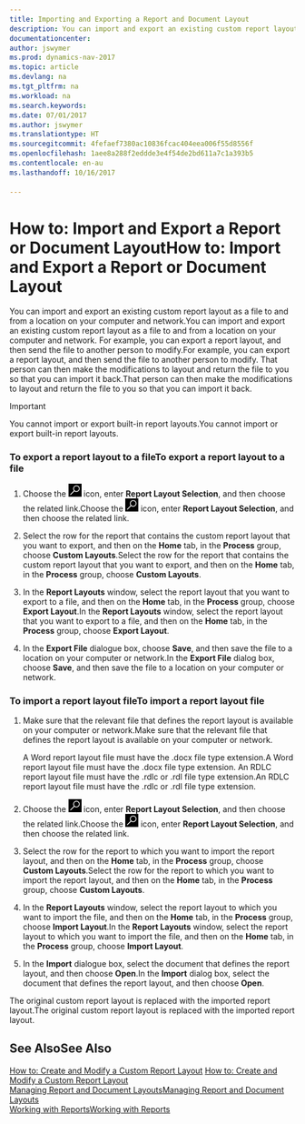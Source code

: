 ```yaml
---
title: Importing and Exporting a Report and Document Layout
description: You can import and export an existing custom report layout as a file to and from a location on your computer and network.
documentationcenter: 
author: jswymer
ms.prod: dynamics-nav-2017
ms.topic: article
ms.devlang: na
ms.tgt_pltfrm: na
ms.workload: na
ms.search.keywords: 
ms.date: 07/01/2017
ms.author: jswymer
ms.translationtype: HT
ms.sourcegitcommit: 4fefaef7380ac10836fcac404eea006f55d8556f
ms.openlocfilehash: 1aee8a288f2eddde3e4f54de2bd611a7c1a393b5
ms.contentlocale: en-au
ms.lasthandoff: 10/16/2017

---
```

# <a name="how-to-import-and-export-a-report-or-document-layout"></a><span data-ttu-id="0675a-103">How to: Import and Export a Report or Document Layout</span><span class="sxs-lookup"><span data-stu-id="0675a-103">How to: Import and Export a Report or Document Layout</span></span>
<span data-ttu-id="0675a-104">You can import and export an existing custom report layout as a file to and from a location on your computer and network.</span><span class="sxs-lookup"><span data-stu-id="0675a-104">You can import and export an existing custom report layout as a file to and from a location on your computer and network.</span></span> <span data-ttu-id="0675a-105">For example, you can export a report layout, and then send the file to another person to modify.</span><span class="sxs-lookup"><span data-stu-id="0675a-105">For example, you can export a report layout, and then send the file to another person to modify.</span></span> <span data-ttu-id="0675a-106">That person can then make the modifications to layout and return the file to you so that you can import it back.</span><span class="sxs-lookup"><span data-stu-id="0675a-106">That person can then make the modifications to layout and return the file to you so that you can import it back.</span></span>  
  
> [!IMPORTANT]  
>  <span data-ttu-id="0675a-107">You cannot import or export built-in report layouts.</span><span class="sxs-lookup"><span data-stu-id="0675a-107">You cannot import or export built-in report layouts.</span></span>  
  
### <a name="to-export-a-report-layout-to-a-file"></a><span data-ttu-id="0675a-108">To export a report layout to a file</span><span class="sxs-lookup"><span data-stu-id="0675a-108">To export a report layout to a file</span></span>  
  
1.  <span data-ttu-id="0675a-109">Choose the ![Search for Page or Report](media/ui-search/search_small.png "Search for Page or Report icon") icon, enter **Report Layout Selection**, and then choose the related link.</span><span class="sxs-lookup"><span data-stu-id="0675a-109">Choose the ![Search for Page or Report](media/ui-search/search_small.png "Search for Page or Report icon") icon, enter **Report Layout Selection**, and then choose the related link.</span></span>  
  
2.  <span data-ttu-id="0675a-110">Select the row for the report that contains the custom report layout that you want to export, and then on the **Home** tab, in the **Process** group, choose **Custom Layouts**.</span><span class="sxs-lookup"><span data-stu-id="0675a-110">Select the row for the report that contains the custom report layout that you want to export, and then on the **Home** tab, in the **Process** group, choose **Custom Layouts**.</span></span>  
  
3.  <span data-ttu-id="0675a-111">In the **Report Layouts** window, select the report layout that you want to export to a file, and then on the **Home** tab, in the **Process** group, choose **Export Layout**.</span><span class="sxs-lookup"><span data-stu-id="0675a-111">In the **Report Layouts** window, select the report layout that you want to export to a file, and then on the **Home** tab, in the **Process** group, choose **Export Layout**.</span></span>  
  
4.  <span data-ttu-id="0675a-112">In the **Export File** dialogue box, choose **Save**, and then save the file to a location on your computer or network.</span><span class="sxs-lookup"><span data-stu-id="0675a-112">In the **Export File** dialog box, choose **Save**, and then save the file to a location on your computer or network.</span></span>  
  
### <a name="to-import-a-report-layout-file"></a><span data-ttu-id="0675a-113">To import a report layout file</span><span class="sxs-lookup"><span data-stu-id="0675a-113">To import a report layout file</span></span>  
  
1.  <span data-ttu-id="0675a-114">Make sure that the relevant file that defines the report layout is available on your computer or network.</span><span class="sxs-lookup"><span data-stu-id="0675a-114">Make sure that the relevant file that defines the report layout is available on your computer or network.</span></span>  
  
     <span data-ttu-id="0675a-115">A Word report layout file must have the .docx file type extension.</span><span class="sxs-lookup"><span data-stu-id="0675a-115">A Word report layout file must have the .docx file type extension.</span></span> <span data-ttu-id="0675a-116">An RDLC report layout file must have the .rdlc or .rdl file type extension.</span><span class="sxs-lookup"><span data-stu-id="0675a-116">An RDLC report layout file must have the .rdlc or .rdl file type extension.</span></span>  
  
2.  <span data-ttu-id="0675a-117">Choose the ![Search for Page or Report](media/ui-search/search_small.png "Search for Page or Report icon") icon, enter **Report Layout Selection**, and then choose the related link.</span><span class="sxs-lookup"><span data-stu-id="0675a-117">Choose the ![Search for Page or Report](media/ui-search/search_small.png "Search for Page or Report icon") icon, enter **Report Layout Selection**, and then choose the related link.</span></span>  
  
3.  <span data-ttu-id="0675a-118">Select the row for the report to which you want to import the report layout, and then on the **Home** tab, in the **Process** group, choose **Custom Layouts**.</span><span class="sxs-lookup"><span data-stu-id="0675a-118">Select the row for the report to which you want to import the report layout, and then on the **Home** tab, in the **Process** group, choose **Custom Layouts**.</span></span>  
  
4.  <span data-ttu-id="0675a-119">In the **Report Layouts** window, select the report layout to which you want to import the file, and then on the **Home** tab, in the **Process** group, choose **Import Layout**.</span><span class="sxs-lookup"><span data-stu-id="0675a-119">In the **Report Layouts** window, select the report layout to which you want to import the file, and then on the **Home** tab, in the **Process** group, choose **Import Layout**.</span></span>  
  
5.  <span data-ttu-id="0675a-120">In the **Import** dialogue box, select the document that defines the report layout, and then choose **Open**.</span><span class="sxs-lookup"><span data-stu-id="0675a-120">In the **Import** dialog box, select the document that defines the report layout, and then choose **Open**.</span></span>  
  
 <span data-ttu-id="0675a-121">The original custom report layout is replaced with the imported report layout.</span><span class="sxs-lookup"><span data-stu-id="0675a-121">The original custom report layout is replaced with the imported report layout.</span></span>  
  
## <a name="see-also"></a><span data-ttu-id="0675a-122">See Also</span><span class="sxs-lookup"><span data-stu-id="0675a-122">See Also</span></span>  
 <span data-ttu-id="0675a-123">[How to: Create and Modify a Custom Report Layout](ui-how-create-custom-report-layout.md) </span><span class="sxs-lookup"><span data-stu-id="0675a-123">[How to: Create and Modify a Custom Report Layout](ui-how-create-custom-report-layout.md) </span></span>  
 [<span data-ttu-id="0675a-124">Managing Report and Document Layouts</span><span class="sxs-lookup"><span data-stu-id="0675a-124">Managing Report and Document Layouts</span></span>](ui-manage-report-layouts.md)  
 [<span data-ttu-id="0675a-125">Working with Reports</span><span class="sxs-lookup"><span data-stu-id="0675a-125">Working with Reports</span></span>](ui-work-report.md)    
